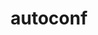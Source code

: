 ---
title: "autoconf"
layout: cache
categories: [package, develop-2024-05-26]
meta: {"versions": ["2.72"], "compilers": ["apple-clang@=15.0.0", "cce@=15.0.1", "gcc@=10.2.1", "gcc@=10.3.0", "gcc@=11.1.0", "gcc@=11.4.0", "gcc@=12.3.0", "gcc@=7.3.1", "gcc@=7.5.0", "gcc@=9.4.0", "intel@=2021.10.0", "oneapi@=2024.0.0"], "oss": ["amzn2", "centos7", "rhel8", "sle_hpc15", "ubuntu18.04", "ubuntu20.04", "ubuntu22.04", "ventura"], "platforms": ["darwin", "linux"], "targets": ["aarch64", "neoverse_n1", "neoverse_v1", "neoverse_v2", "ppc64le", "x86_64_v3", "x86_64_v4", "zen4"], "stacks": ["aws-isc", "aws-isc-aarch64", "aws-pcluster-neoverse_v1", "aws-pcluster-x86_64_v4", "build_systems", "data-vis-sdk", "developer-tools", "developer-tools-manylinux2014", "e4s", "e4s-cray-rhel", "e4s-cray-sles", "e4s-neoverse-v2", "e4s-neoverse_v1", "e4s-oneapi", "e4s-power", "e4s-rocm-external", "ml-darwin-aarch64-mps", "ml-linux-x86_64-cpu", "ml-linux-x86_64-cuda", "radiuss", "radiuss-aws", "radiuss-aws-aarch64", "root", "tutorial"], "num_specs": 25, "num_specs_by_stack": {"ml-darwin-aarch64-mps": 1, "root": 25, "radiuss-aws-aarch64": 2, "aws-isc-aarch64": 2, "radiuss-aws": 1, "aws-isc": 1, "aws-pcluster-neoverse_v1": 2, "aws-pcluster-x86_64_v4": 4, "e4s-cray-rhel": 2, "developer-tools-manylinux2014": 1, "e4s-cray-sles": 2, "e4s-power": 1, "radiuss": 1, "developer-tools": 1, "build_systems": 1, "data-vis-sdk": 1, "e4s-neoverse_v1": 2, "e4s-neoverse-v2": 2, "ml-linux-x86_64-cpu": 1, "e4s": 1, "tutorial": 2, "ml-linux-x86_64-cuda": 1, "e4s-rocm-external": 1, "e4s-oneapi": 1}}
spec_details: [{"hash": "zgovsuce5za7tdj4fg5qy3uuk3ie65fb", "compiler": "apple-clang@=15.0.0", "versions": ["2.72"], "os": "ventura", "platform": "darwin", "target": "aarch64", "variants": ["build_system=autotools"], "stacks": ["ml-darwin-aarch64-mps", "root"], "size": "-", "tarball": "https://binaries.spack.io/develop-2024-05-26/build_cache/darwin-ventura-aarch64/apple-clang-15.0.0/autoconf-2.72/darwin-ventura-aarch64-apple-clang-15.0.0-autoconf-2.72-zgovsuce5za7tdj4fg5qy3uuk3ie65fb.spack"}, {"hash": "tif7um67dovmfhmpzln47hkjyzkdov5k", "compiler": "gcc@=7.3.1", "versions": ["2.72"], "os": "amzn2", "platform": "linux", "target": "aarch64", "variants": ["build_system=autotools"], "stacks": ["root", "radiuss-aws-aarch64", "aws-isc-aarch64"], "size": "-", "tarball": "https://binaries.spack.io/develop-2024-05-26/build_cache/linux-amzn2-aarch64/gcc-7.3.1/autoconf-2.72/linux-amzn2-aarch64-gcc-7.3.1-autoconf-2.72-tif7um67dovmfhmpzln47hkjyzkdov5k.spack"}, {"hash": "pbidhwgrng3elzaiyqfvnzkcldegulqe", "compiler": "gcc@=7.3.1", "versions": ["2.72"], "os": "amzn2", "platform": "linux", "target": "x86_64_v3", "variants": ["build_system=autotools"], "stacks": ["root", "radiuss-aws", "aws-isc"], "size": "-", "tarball": "https://binaries.spack.io/develop-2024-05-26/build_cache/linux-amzn2-x86_64_v3/gcc-7.3.1/autoconf-2.72/linux-amzn2-x86_64_v3-gcc-7.3.1-autoconf-2.72-pbidhwgrng3elzaiyqfvnzkcldegulqe.spack"}, {"hash": "ow7fuxfrzuk5lzhul2rgpu64qwkajk4p", "compiler": "gcc@=12.3.0", "versions": ["2.72"], "os": "amzn2", "platform": "linux", "target": "neoverse_v1", "variants": ["build_system=autotools"], "stacks": ["root", "aws-pcluster-neoverse_v1"], "size": "-", "tarball": "https://binaries.spack.io/develop-2024-05-26/build_cache/linux-amzn2-neoverse_v1/gcc-12.3.0/autoconf-2.72/linux-amzn2-neoverse_v1-gcc-12.3.0-autoconf-2.72-ow7fuxfrzuk5lzhul2rgpu64qwkajk4p.spack"}, {"hash": "2mcyorzio3uouz2lgoeguut4sfkavspm", "compiler": "gcc@=12.3.0", "versions": ["2.72"], "os": "amzn2", "platform": "linux", "target": "neoverse_n1", "variants": ["build_system=autotools"], "stacks": ["root", "aws-pcluster-neoverse_v1"], "size": "-", "tarball": "https://binaries.spack.io/develop-2024-05-26/build_cache/linux-amzn2-neoverse_n1/gcc-12.3.0/autoconf-2.72/linux-amzn2-neoverse_n1-gcc-12.3.0-autoconf-2.72-2mcyorzio3uouz2lgoeguut4sfkavspm.spack"}, {"hash": "yvbrzovygu63duqgudnbprv4ggkp4k2t", "compiler": "gcc@=7.3.1", "versions": ["2.72"], "os": "amzn2", "platform": "linux", "target": "neoverse_n1", "variants": ["build_system=autotools"], "stacks": ["root", "radiuss-aws-aarch64", "aws-isc-aarch64"], "size": "-", "tarball": "https://binaries.spack.io/develop-2024-05-26/build_cache/linux-amzn2-neoverse_n1/gcc-7.3.1/autoconf-2.72/linux-amzn2-neoverse_n1-gcc-7.3.1-autoconf-2.72-yvbrzovygu63duqgudnbprv4ggkp4k2t.spack"}, {"hash": "bydkhlb32gxpb7chdabvko7g7zt6igzq", "compiler": "gcc@=12.3.0", "versions": ["2.72"], "os": "amzn2", "platform": "linux", "target": "x86_64_v3", "variants": ["build_system=autotools"], "stacks": ["root", "aws-pcluster-x86_64_v4"], "size": "-", "tarball": "https://binaries.spack.io/develop-2024-05-26/build_cache/linux-amzn2-x86_64_v3/gcc-12.3.0/autoconf-2.72/linux-amzn2-x86_64_v3-gcc-12.3.0-autoconf-2.72-bydkhlb32gxpb7chdabvko7g7zt6igzq.spack"}, {"hash": "xy6b4s6tlkfstfm52ptn7ij5ko5oaies", "compiler": "cce@=15.0.1", "versions": ["2.72"], "os": "rhel8", "platform": "linux", "target": "zen4", "variants": ["build_system=autotools"], "stacks": ["root", "e4s-cray-rhel"], "size": "-", "tarball": "https://binaries.spack.io/develop-2024-05-26/build_cache/linux-rhel8-zen4/cce-15.0.1/autoconf-2.72/linux-rhel8-zen4-cce-15.0.1-autoconf-2.72-xy6b4s6tlkfstfm52ptn7ij5ko5oaies.spack"}, {"hash": "3gesfn6jgv2bymyv6tpqgwpdwg7vu4rm", "compiler": "cce@=15.0.1", "versions": ["2.72"], "os": "rhel8", "platform": "linux", "target": "zen4", "variants": ["build_system=autotools"], "stacks": ["root", "e4s-cray-rhel"], "size": "-", "tarball": "https://binaries.spack.io/develop-2024-05-26/build_cache/linux-rhel8-zen4/cce-15.0.1/autoconf-2.72/linux-rhel8-zen4-cce-15.0.1-autoconf-2.72-3gesfn6jgv2bymyv6tpqgwpdwg7vu4rm.spack"}, {"hash": "s424teq7q2c4o7ombgsafxxmgf3x3uah", "compiler": "intel@=2021.10.0", "versions": ["2.72"], "os": "amzn2", "platform": "linux", "target": "x86_64_v3", "variants": ["build_system=autotools"], "stacks": ["root", "aws-pcluster-x86_64_v4"], "size": "-", "tarball": "https://binaries.spack.io/develop-2024-05-26/build_cache/linux-amzn2-x86_64_v3/intel-2021.10.0/autoconf-2.72/linux-amzn2-x86_64_v3-intel-2021.10.0-autoconf-2.72-s424teq7q2c4o7ombgsafxxmgf3x3uah.spack"}, {"hash": "qibcbtnvhdjjgpsltdavvm4kvdetibq2", "compiler": "gcc@=12.3.0", "versions": ["2.72"], "os": "amzn2", "platform": "linux", "target": "x86_64_v4", "variants": ["build_system=autotools"], "stacks": ["root", "aws-pcluster-x86_64_v4"], "size": "-", "tarball": "https://binaries.spack.io/develop-2024-05-26/build_cache/linux-amzn2-x86_64_v4/gcc-12.3.0/autoconf-2.72/linux-amzn2-x86_64_v4-gcc-12.3.0-autoconf-2.72-qibcbtnvhdjjgpsltdavvm4kvdetibq2.spack"}, {"hash": "rmgoeunej73qaaet2kpplawrzx3lx3ol", "compiler": "gcc@=10.2.1", "versions": ["2.72"], "os": "centos7", "platform": "linux", "target": "x86_64_v3", "variants": ["build_system=autotools"], "stacks": ["root", "developer-tools-manylinux2014"], "size": "-", "tarball": "https://binaries.spack.io/develop-2024-05-26/build_cache/linux-centos7-x86_64_v3/gcc-10.2.1/autoconf-2.72/linux-centos7-x86_64_v3-gcc-10.2.1-autoconf-2.72-rmgoeunej73qaaet2kpplawrzx3lx3ol.spack"}, {"hash": "bd2wuv66kyozcwihm2wolqwrwkpb43dv", "compiler": "intel@=2021.10.0", "versions": ["2.72"], "os": "amzn2", "platform": "linux", "target": "x86_64_v4", "variants": ["build_system=autotools"], "stacks": ["root", "aws-pcluster-x86_64_v4"], "size": "-", "tarball": "https://binaries.spack.io/develop-2024-05-26/build_cache/linux-amzn2-x86_64_v4/intel-2021.10.0/autoconf-2.72/linux-amzn2-x86_64_v4-intel-2021.10.0-autoconf-2.72-bd2wuv66kyozcwihm2wolqwrwkpb43dv.spack"}, {"hash": "fxu6a45agzygn2uphhtojit52fputrwd", "compiler": "gcc@=10.3.0", "versions": ["2.72"], "os": "sle_hpc15", "platform": "linux", "target": "x86_64_v4", "variants": ["build_system=autotools"], "stacks": ["root", "e4s-cray-sles"], "size": "-", "tarball": "https://binaries.spack.io/develop-2024-05-26/build_cache/linux-sle_hpc15-x86_64_v4/gcc-10.3.0/autoconf-2.72/linux-sle_hpc15-x86_64_v4-gcc-10.3.0-autoconf-2.72-fxu6a45agzygn2uphhtojit52fputrwd.spack"}, {"hash": "s7fkaa3vdvj44txqsrvqdeuyhunzxtl4", "compiler": "gcc@=10.3.0", "versions": ["2.72"], "os": "sle_hpc15", "platform": "linux", "target": "x86_64_v4", "variants": ["build_system=autotools"], "stacks": ["root", "e4s-cray-sles"], "size": "-", "tarball": "https://binaries.spack.io/develop-2024-05-26/build_cache/linux-sle_hpc15-x86_64_v4/gcc-10.3.0/autoconf-2.72/linux-sle_hpc15-x86_64_v4-gcc-10.3.0-autoconf-2.72-s7fkaa3vdvj44txqsrvqdeuyhunzxtl4.spack"}, {"hash": "ep4ujidpbxsymr3hdgiqopoxpjx5my5r", "compiler": "gcc@=9.4.0", "versions": ["2.72"], "os": "ubuntu20.04", "platform": "linux", "target": "ppc64le", "variants": ["build_system=autotools"], "stacks": ["root", "e4s-power"], "size": "-", "tarball": "https://binaries.spack.io/develop-2024-05-26/build_cache/linux-ubuntu20.04-ppc64le/gcc-9.4.0/autoconf-2.72/linux-ubuntu20.04-ppc64le-gcc-9.4.0-autoconf-2.72-ep4ujidpbxsymr3hdgiqopoxpjx5my5r.spack"}, {"hash": "cm7usffoicasao4qwggck5pnmcvejfq3", "compiler": "gcc@=7.5.0", "versions": ["2.72"], "os": "ubuntu18.04", "platform": "linux", "target": "x86_64_v3", "variants": ["build_system=autotools"], "stacks": ["root", "radiuss", "developer-tools", "build_systems"], "size": "-", "tarball": "https://binaries.spack.io/develop-2024-05-26/build_cache/linux-ubuntu18.04-x86_64_v3/gcc-7.5.0/autoconf-2.72/linux-ubuntu18.04-x86_64_v3-gcc-7.5.0-autoconf-2.72-cm7usffoicasao4qwggck5pnmcvejfq3.spack"}, {"hash": "evcx75udyv5kuxqqjombffb3vy7u3ddv", "compiler": "gcc@=11.1.0", "versions": ["2.72"], "os": "ubuntu20.04", "platform": "linux", "target": "x86_64_v3", "variants": ["build_system=autotools"], "stacks": ["root", "data-vis-sdk"], "size": "-", "tarball": "https://binaries.spack.io/develop-2024-05-26/build_cache/linux-ubuntu20.04-x86_64_v3/gcc-11.1.0/autoconf-2.72/linux-ubuntu20.04-x86_64_v3-gcc-11.1.0-autoconf-2.72-evcx75udyv5kuxqqjombffb3vy7u3ddv.spack"}, {"hash": "ocn4ocpo7xfgqivtqg7sfilu465554vr", "compiler": "gcc@=11.4.0", "versions": ["2.72"], "os": "ubuntu22.04", "platform": "linux", "target": "neoverse_v1", "variants": ["build_system=autotools"], "stacks": ["root", "e4s-neoverse_v1"], "size": "-", "tarball": "https://binaries.spack.io/develop-2024-05-26/build_cache/linux-ubuntu22.04-neoverse_v1/gcc-11.4.0/autoconf-2.72/linux-ubuntu22.04-neoverse_v1-gcc-11.4.0-autoconf-2.72-ocn4ocpo7xfgqivtqg7sfilu465554vr.spack"}, {"hash": "mjmcei4ihqhzirh3anh5swyjmirk4ywf", "compiler": "gcc@=11.4.0", "versions": ["2.72"], "os": "ubuntu22.04", "platform": "linux", "target": "neoverse_v1", "variants": ["build_system=autotools"], "stacks": ["root", "e4s-neoverse_v1"], "size": "-", "tarball": "https://binaries.spack.io/develop-2024-05-26/build_cache/linux-ubuntu22.04-neoverse_v1/gcc-11.4.0/autoconf-2.72/linux-ubuntu22.04-neoverse_v1-gcc-11.4.0-autoconf-2.72-mjmcei4ihqhzirh3anh5swyjmirk4ywf.spack"}, {"hash": "ufkv4fkbfjuksqfg3kzcda5ciwtayjgy", "compiler": "gcc@=11.4.0", "versions": ["2.72"], "os": "ubuntu22.04", "platform": "linux", "target": "neoverse_v2", "variants": ["build_system=autotools"], "stacks": ["root", "e4s-neoverse-v2"], "size": "-", "tarball": "https://binaries.spack.io/develop-2024-05-26/build_cache/linux-ubuntu22.04-neoverse_v2/gcc-11.4.0/autoconf-2.72/linux-ubuntu22.04-neoverse_v2-gcc-11.4.0-autoconf-2.72-ufkv4fkbfjuksqfg3kzcda5ciwtayjgy.spack"}, {"hash": "bcv6af6aixmf4qah4zzjtkvs7jj2hmuv", "compiler": "gcc@=11.4.0", "versions": ["2.72"], "os": "ubuntu22.04", "platform": "linux", "target": "neoverse_v2", "variants": ["build_system=autotools"], "stacks": ["root", "e4s-neoverse-v2"], "size": "-", "tarball": "https://binaries.spack.io/develop-2024-05-26/build_cache/linux-ubuntu22.04-neoverse_v2/gcc-11.4.0/autoconf-2.72/linux-ubuntu22.04-neoverse_v2-gcc-11.4.0-autoconf-2.72-bcv6af6aixmf4qah4zzjtkvs7jj2hmuv.spack"}, {"hash": "ziwbhupb3kpkrk535jder6idw7x2kxbn", "compiler": "gcc@=11.4.0", "versions": ["2.72"], "os": "ubuntu22.04", "platform": "linux", "target": "x86_64_v3", "variants": ["build_system=autotools"], "stacks": ["ml-linux-x86_64-cpu", "e4s", "root", "tutorial", "ml-linux-x86_64-cuda", "e4s-rocm-external"], "size": "-", "tarball": "https://binaries.spack.io/develop-2024-05-26/build_cache/linux-ubuntu22.04-x86_64_v3/gcc-11.4.0/autoconf-2.72/linux-ubuntu22.04-x86_64_v3-gcc-11.4.0-autoconf-2.72-ziwbhupb3kpkrk535jder6idw7x2kxbn.spack"}, {"hash": "2ns2q7mgr6lvuqpczrycsynpvwzf2k6i", "compiler": "oneapi@=2024.0.0", "versions": ["2.72"], "os": "ubuntu22.04", "platform": "linux", "target": "x86_64_v3", "variants": ["build_system=autotools"], "stacks": ["e4s-oneapi", "root"], "size": "-", "tarball": "https://binaries.spack.io/develop-2024-05-26/build_cache/linux-ubuntu22.04-x86_64_v3/oneapi-2024.0.0/autoconf-2.72/linux-ubuntu22.04-x86_64_v3-oneapi-2024.0.0-autoconf-2.72-2ns2q7mgr6lvuqpczrycsynpvwzf2k6i.spack"}, {"hash": "642norlfxrtt4ag5y5d3msuqv3exkzkp", "compiler": "gcc@=12.3.0", "versions": ["2.72"], "os": "ubuntu22.04", "platform": "linux", "target": "x86_64_v3", "variants": ["build_system=autotools"], "stacks": ["root", "tutorial"], "size": "-", "tarball": "https://binaries.spack.io/develop-2024-05-26/build_cache/linux-ubuntu22.04-x86_64_v3/gcc-12.3.0/autoconf-2.72/linux-ubuntu22.04-x86_64_v3-gcc-12.3.0-autoconf-2.72-642norlfxrtt4ag5y5d3msuqv3exkzkp.spack"}]
---